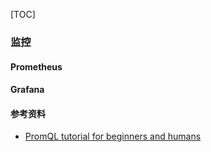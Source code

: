 [TOC]

### 监控

#### Prometheus









#### Grafana









#### 参考资料

- [PromQL tutorial for beginners and humans](https://valyala.medium.com/promql-tutorial-for-beginners-9ab455142085)

